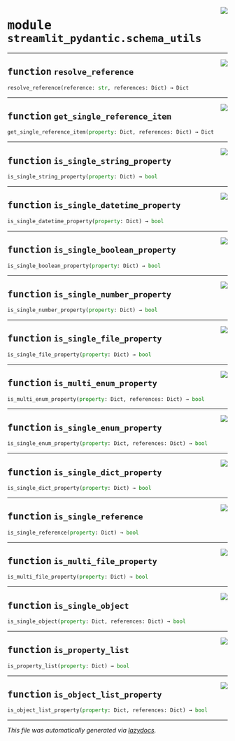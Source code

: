 <!-- markdownlint-disable -->

<a href="https://github.com/lukasmasuch/streamlit-pydantic/blob/main/src/streamlit_pydantic/schema_utils.py#L0"><img align="right" style="float:right;" src="https://img.shields.io/badge/-source-cccccc?style=flat-square"></a>

# <kbd>module</kbd> `streamlit_pydantic.schema_utils`





---

<a href="https://github.com/lukasmasuch/streamlit-pydantic/blob/main/src/streamlit_pydantic/schema_utils.py#L4"><img align="right" style="float:right;" src="https://img.shields.io/badge/-source-cccccc?style=flat-square"></a>

## <kbd>function</kbd> `resolve_reference`

```python
resolve_reference(reference: str, references: Dict) → Dict
```






---

<a href="https://github.com/lukasmasuch/streamlit-pydantic/blob/main/src/streamlit_pydantic/schema_utils.py#L8"><img align="right" style="float:right;" src="https://img.shields.io/badge/-source-cccccc?style=flat-square"></a>

## <kbd>function</kbd> `get_single_reference_item`

```python
get_single_reference_item(property: Dict, references: Dict) → Dict
```






---

<a href="https://github.com/lukasmasuch/streamlit-pydantic/blob/main/src/streamlit_pydantic/schema_utils.py#L16"><img align="right" style="float:right;" src="https://img.shields.io/badge/-source-cccccc?style=flat-square"></a>

## <kbd>function</kbd> `is_single_string_property`

```python
is_single_string_property(property: Dict) → bool
```






---

<a href="https://github.com/lukasmasuch/streamlit-pydantic/blob/main/src/streamlit_pydantic/schema_utils.py#L20"><img align="right" style="float:right;" src="https://img.shields.io/badge/-source-cccccc?style=flat-square"></a>

## <kbd>function</kbd> `is_single_datetime_property`

```python
is_single_datetime_property(property: Dict) → bool
```






---

<a href="https://github.com/lukasmasuch/streamlit-pydantic/blob/main/src/streamlit_pydantic/schema_utils.py#L26"><img align="right" style="float:right;" src="https://img.shields.io/badge/-source-cccccc?style=flat-square"></a>

## <kbd>function</kbd> `is_single_boolean_property`

```python
is_single_boolean_property(property: Dict) → bool
```






---

<a href="https://github.com/lukasmasuch/streamlit-pydantic/blob/main/src/streamlit_pydantic/schema_utils.py#L30"><img align="right" style="float:right;" src="https://img.shields.io/badge/-source-cccccc?style=flat-square"></a>

## <kbd>function</kbd> `is_single_number_property`

```python
is_single_number_property(property: Dict) → bool
```






---

<a href="https://github.com/lukasmasuch/streamlit-pydantic/blob/main/src/streamlit_pydantic/schema_utils.py#L34"><img align="right" style="float:right;" src="https://img.shields.io/badge/-source-cccccc?style=flat-square"></a>

## <kbd>function</kbd> `is_single_file_property`

```python
is_single_file_property(property: Dict) → bool
```






---

<a href="https://github.com/lukasmasuch/streamlit-pydantic/blob/main/src/streamlit_pydantic/schema_utils.py#L41"><img align="right" style="float:right;" src="https://img.shields.io/badge/-source-cccccc?style=flat-square"></a>

## <kbd>function</kbd> `is_multi_enum_property`

```python
is_multi_enum_property(property: Dict, references: Dict) → bool
```






---

<a href="https://github.com/lukasmasuch/streamlit-pydantic/blob/main/src/streamlit_pydantic/schema_utils.py#L56"><img align="right" style="float:right;" src="https://img.shields.io/badge/-source-cccccc?style=flat-square"></a>

## <kbd>function</kbd> `is_single_enum_property`

```python
is_single_enum_property(property: Dict, references: Dict) → bool
```






---

<a href="https://github.com/lukasmasuch/streamlit-pydantic/blob/main/src/streamlit_pydantic/schema_utils.py#L64"><img align="right" style="float:right;" src="https://img.shields.io/badge/-source-cccccc?style=flat-square"></a>

## <kbd>function</kbd> `is_single_dict_property`

```python
is_single_dict_property(property: Dict) → bool
```






---

<a href="https://github.com/lukasmasuch/streamlit-pydantic/blob/main/src/streamlit_pydantic/schema_utils.py#L70"><img align="right" style="float:right;" src="https://img.shields.io/badge/-source-cccccc?style=flat-square"></a>

## <kbd>function</kbd> `is_single_reference`

```python
is_single_reference(property: Dict) → bool
```






---

<a href="https://github.com/lukasmasuch/streamlit-pydantic/blob/main/src/streamlit_pydantic/schema_utils.py#L77"><img align="right" style="float:right;" src="https://img.shields.io/badge/-source-cccccc?style=flat-square"></a>

## <kbd>function</kbd> `is_multi_file_property`

```python
is_multi_file_property(property: Dict) → bool
```






---

<a href="https://github.com/lukasmasuch/streamlit-pydantic/blob/main/src/streamlit_pydantic/schema_utils.py#L91"><img align="right" style="float:right;" src="https://img.shields.io/badge/-source-cccccc?style=flat-square"></a>

## <kbd>function</kbd> `is_single_object`

```python
is_single_object(property: Dict, references: Dict) → bool
```






---

<a href="https://github.com/lukasmasuch/streamlit-pydantic/blob/main/src/streamlit_pydantic/schema_utils.py#L101"><img align="right" style="float:right;" src="https://img.shields.io/badge/-source-cccccc?style=flat-square"></a>

## <kbd>function</kbd> `is_property_list`

```python
is_property_list(property: Dict) → bool
```






---

<a href="https://github.com/lukasmasuch/streamlit-pydantic/blob/main/src/streamlit_pydantic/schema_utils.py#L114"><img align="right" style="float:right;" src="https://img.shields.io/badge/-source-cccccc?style=flat-square"></a>

## <kbd>function</kbd> `is_object_list_property`

```python
is_object_list_property(property: Dict, references: Dict) → bool
```








---

_This file was automatically generated via [lazydocs](https://github.com/ml-tooling/lazydocs)._
